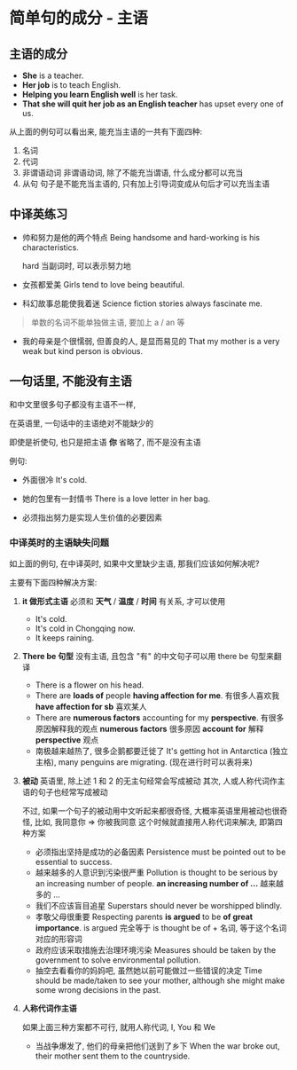 # 简单句的成分 - 主语

## 主语的成分

- **She** is a teacher.
- **Her job** is to teach English.
- **Helping you learn English well** is her task.
- **That she will quit her job as an English teacher** has upset every one of us.

从上面的例句可以看出来, 能充当主语的一共有下面四种:

1. 名词
2. 代词
3. 非谓语动词
   非谓语动词, 除了不能充当谓语, 什么成分都可以充当
4. 从句
   句子是不能充当主语的, 只有加上引导词变成从句后才可以充当主语

## 中译英练习

- 帅和努力是他的两个特点
  Being handsome and hard-working is his characteristics.

  hard 当副词时, 可以表示努力地

- 女孩都爱美
  Girls tend to love being beautiful.

- 科幻故事总能使我着迷
  Science fiction stories always fascinate me.

> 单数的名词不能单独做主语, 要加上 a / an 等

- 我的母亲是个很懦弱, 但善良的人, 是显而易见的
  That my mother is a very weak but kind person is obvious.

## 一句话里, 不能没有主语

和中文里很多句子都没有主语不一样,

在英语里, 一句话中的主语绝对不能缺少的

即使是祈使句, 也只是把主语 **你** 省略了, 而不是没有主语

例句:

- 外面很冷
  It's cold.

- 她的包里有一封情书
  There is a love letter in her bag.

- 必须指出努力是实现人生价值的必要因素

### 中译英时的主语缺失问题

如上面的例句, 在中译英时, 如果中文里缺少主语, 那我们应该如何解决呢?

主要有下面四种解决方案:

1. **it 做形式主语**
   必须和 **天气** / **温度** / **时间** 有关系, 才可以使用

   - It's cold.
   - It's cold in Chongqing now.
   - It keeps raining.

2. **There be 句型**
   没有主语, 且包含 "有" 的中文句子可以用 there be 句型来翻译

   - There is a flower on his head.
   - There are **loads of** people **having affection for me**. 有很多人喜欢我
     **have affection for sb** 喜欢某人
   - There are **numerous factors** accounting for my **perspective**. 有很多原因解释我的观点
     **numerous factors** 很多原因
     **account for** 解释
     **perspective** 观点
   - 南极越来越热了, 很多企鹅都要迁徙了
     It's getting hot in Antarctica (独立主格), many penguins are migrating. (现在进行时可以表将来)

3. **被动**
   英语里, 除上述 1 和 2 的无主句经常会写成被动
   其次, 人或人称代词作主语的句子也经常写成被动

   不过, 如果一个句子的被动用中文听起来都很奇怪, 大概率英语里用被动也很奇怪, 比如, 我同意你 => 你被我同意
   这个时候就直接用人称代词来解决, 即第四种方案

   - 必须指出坚持是成功的必备因素
     Persistence must be pointed out to be essential to success.
   - 越来越多的人意识到污染很严重
     Pollution is thought to be serious by an increasing number of people.
     **an increasing number of ...** 越来越多的 ...
   - 我们不应该盲目追星
     Superstars should never be worshipped blindly.
   - 孝敬父母很重要
     Respecting parents **is argued** to be **of great importance**.
     is argued 完全等于 is thought
     be of + 名词, 等于这个名词对应的形容词
   - 政府应该采取措施去治理环境污染
     Measures should be taken by the government to solve environmental pollution.
   - 抽空去看看你的妈妈吧, 虽然她以前可能做过一些错误的决定
     Time should be made/taken to see your mother, although she might make some wrong decisions in the past.

4. **人称代词作主语**

   如果上面三种方案都不可行, 就用人称代词, I, You 和 We

   - 当战争爆发了, 他们的母亲把他们送到了乡下
     When the war broke out, their mother sent them to the countryside.
